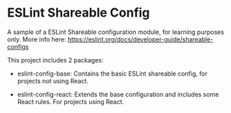 # ESLint Shareable Config #

A sample of a ESLint Shareable configuration module, for learning purposes only.
More info here: https://eslint.org/docs/developer-guide/shareable-configs

This project includes 2 packages:

- eslint-config-base: Contains the basic ESLint shareable config, for projects not using React.

- eslint-config-react: Extends the base configuration and includes some React rules. For projects using React.
